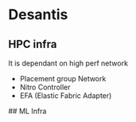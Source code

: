 # Desantis

## HPC infra

It is dependant on high perf network

- Placement group Network
- Nitro Controller
- EFA (Elastic Fabric Adapter)

## ML Infra
